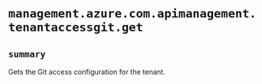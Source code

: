 # `management.azure.com.apimanagement.tenantaccessgit.get`

## `summary`
Gets the Git access configuration for the tenant.


